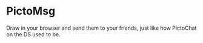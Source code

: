 # PictoMsg
Draw in your browser and send them to your friends, just like how PictoChat on the DS used to be.
